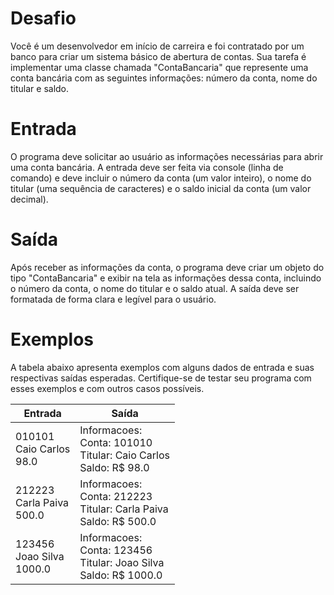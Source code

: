 # Desafio
Você é um desenvolvedor em início de carreira e foi contratado por um banco para criar um sistema básico de abertura de contas. Sua tarefa é implementar uma classe chamada "ContaBancaria" que represente uma conta bancária com as seguintes informações: número da conta, nome do titular e saldo.

# Entrada
O programa deve solicitar ao usuário as informações necessárias para abrir uma conta bancária. A entrada deve ser feita via console (linha de comando) e deve incluir o número da conta (um valor inteiro), o nome do titular (uma sequência de caracteres) e o saldo inicial da conta (um valor decimal).

# Saída
Após receber as informações da conta, o programa deve criar um objeto do tipo "ContaBancaria" e exibir na tela as informações dessa conta, incluindo o número da conta, o nome do titular e o saldo atual. A saída deve ser formatada de forma clara e legível para o usuário.

# Exemplos
A tabela abaixo apresenta exemplos com alguns dados de entrada e suas respectivas saídas esperadas. Certifique-se de testar seu programa com esses exemplos e com outros casos possíveis.

| Entrada                            | Saída                                                                          |
|------------------------------------|--------------------------------------------------------------------------------|
| 010101 <br> Caio Carlos <br> 98.0  | Informacoes: <br> Conta: 101010 <br> Titular: Caio Carlos <br> Saldo: R$ 98.0  |
| 212223 <br> Carla Paiva <br> 500.0 | Informacoes: <br> Conta: 212223 <br> Titular: Carla Paiva <br> Saldo: R$ 500.0 |
| 123456 <br> Joao Silva <br> 1000.0 | Informacoes: <br> Conta: 123456 <br> Titular: Joao Silva <br> Saldo: R$ 1000.0 |
